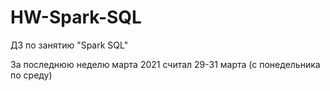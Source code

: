 # HW-Spark-SQL
ДЗ по занятию "Spark SQL"

За последнюю неделю марта 2021 считал 29-31 марта (с понедельника по среду)

